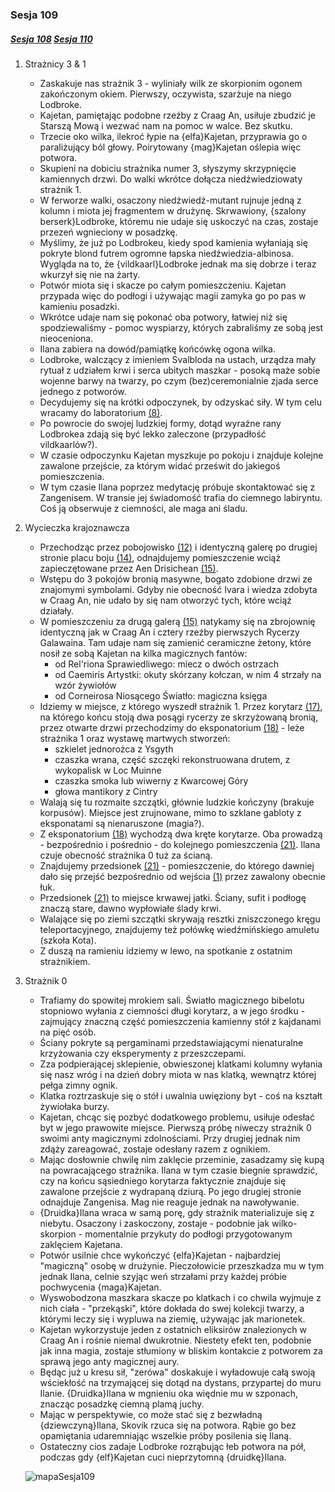 ### Sesja 109
##### [Sesja 108](#sesja-108) [Sesja 110](#sesja-110)
1. Strażnicy 3 & 1
    - Zaskakuje nas strażnik 3 - wyliniały wilk ze skorpionim ogonem zakończonym okiem. Pierwszy, oczywista, szarżuje na niego Lodbroke.
    - Kajetan, pamiętając podobne rzeźby z Craag An, usiłuje zbudzić je Starszą Mową i wezwać nam na pomoc w walce. Bez skutku.
    - Trzecie oko wilka, ilekroć łypie na {elfa}Kajetan, przyprawia go o paraliżujący ból głowy. Poirytowany {mag}Kajetan oślepia więc potwora.
    - Skupieni na dobiciu strażnika numer 3, słyszymy skrzypnięcie kamiennych drzwi. Do walki wkrótce dołącza niedźwiedziowaty strażnik 1.
    - W ferworze walki, osaczony niedźwiedź-mutant rujnuje jedną z kolumn i miota jej fragmentem w drużynę. Skrwawiony, {szalony berserk}Lodbroke, któremu nie udaje się uskoczyć na czas, zostaje przezeń wgnieciony w posadzkę. 
    - Myślimy, że już po Lodbrokeu, kiedy spod kamienia wyłaniają się pokryte blond futrem ogromne łapska niedźwiedzia-albinosa. Wygląda na to, że {vildkaarl}Lodbroke jednak ma się dobrze i teraz wkurzył się nie na żarty.
    - Potwór miota się i skacze po całym pomieszczeniu. Kajetan przypada więc do podłogi i używając magii zamyka go po pas w kamieniu posadzki.
    - Wkrótce udaje nam się pokonać oba potwory, łatwiej niż się spodziewaliśmy - pomoc wyspiarzy, których zabraliśmy ze sobą jest nieoceniona.
    - Ilana zabiera na dowód/pamiątkę końcówkę ogona wilka.
    - Lodbroke, walczący z imieniem Svalbloda na ustach, urządza mały rytuał z udziałem krwi i serca ubitych maszkar - posoką maże sobie wojenne barwy na twarzy, po czym (bez)ceremonialnie zjada serce jednego z potworów.
    - Decydujemy się na krótki odpoczynek, by odzyskać siły. W tym celu wracamy do laboratorium [(8)](#sesja-109#mapa).
    - Po powrocie do swojej ludzkiej formy, dotąd wyraźne rany Lodbrokea zdają się być lekko zaleczone (przypadłość vildkaarlów?).
    - W czasie odpoczynku Kajetan myszkuje po pokoju i znajduje kolejne zawalone przejście, za którym widać prześwit do jakiegoś pomieszczenia.
    - W tym czasie Ilana poprzez medytację próbuje skontaktować się z Zangenisem. W transie jej świadomość trafia do ciemnego labiryntu. Coś ją obserwuje z ciemności, ale maga ani śladu.
2. Wycieczka krajoznawcza
    - Przechodząc przez pobojowisko [(12)](#sesja-109#mapa) i identyczną galerę po drugiej stronie placu boju [(14)](#sesja-109#mapa), odnajdujemy pomieszczenie wciąż zapieczętowane przez Aen Drisichean [(15)](#sesja-109#mapa).
    - Wstępu do 3 pokojów bronią masywne, bogato zdobione drzwi ze znajomymi symbolami. Gdyby nie obecność Ivara i wiedza zdobyta w Craag An, nie udało by się nam otworzyć tych, które wciąż działały.
    - W pomieszczeniu za drugą galerą [(15)](#sesja-109#mapa) natykamy się na zbrojownię identyczną jak w Craag An i cztery rzeźby pierwszych Rycerzy Galawaina. Tam udaje nam się zamienić ceramiczne żetony, które nosił ze sobą Kajetan na kilka magicznych fantów:
        - od Rel'riona Sprawiedliwego: miecz o dwóch ostrzach
        - od Caemiris Artystki: okuty skórzany kołczan, w nim 4 strzały na wzór żywiołów
        - od Corneirosa Niosącego Światło: magiczna księga
    - Idziemy w miejsce, z którego wyszedł strażnik 1. Przez korytarz [(17)](#sesja-109#mapa), na którego końcu stoją dwa posągi rycerzy ze skrzyżowaną bronią, przez otwarte drzwi przechodzimy do eksponatorium [(18)](#sesja-109#mapa) - leże strażnika 1 oraz wystawę martwych stworzeń:
        - szkielet jednorożca z Ysgyth
        - czaszka wrana, część szczęki rekonstruowana drutem, z wykopalisk w Loc Muinne
        - czaszka smoka lub wiwerny z Kwarcowej Góry
        - głowa mantikory z Cintry
    - Walają się tu rozmaite szczątki, głównie ludzkie kończyny (brakuje korpusów). Miejsce jest zrujnowane, mimo to szklane gabloty z eksponatami są nienaruszone (magia?).
    - Z eksponatorium [(18)](#sesja-109#mapa) wychodzą dwa kręte korytarze. Oba prowadzą - bezpośrednio i pośrednio - do kolejnego pomieszczenia [(21)](#sesja-109#mapa). Ilana czuje obecność strażnika 0 tuż za ścianą.
    - Znajdujemy przedsionek [(21)](#sesja-109#mapa) - pomieszczenie, do którego dawniej dało się przejść bezpośrednio od wejścia [(1)](#sesja-109#mapa) przez zawalony obecnie łuk.
    - Przedsionek [(21)](#sesja-109#mapa) to miejsce krwawej jatki. Ściany, sufit i podłogę znaczą stare, dawno wypłowiałe ślady krwi.
    - Walające się po ziemi szczątki skrywają resztki zniszczonego kręgu teleportacyjnego, znajdujemy też połówkę wiedźmińskiego amuletu (szkoła Kota).
    - Z duszą na ramieniu idziemy w lewo, na spotkanie z ostatnim strażnikiem.
3. Strażnik 0
    - Trafiamy do spowitej mrokiem sali. Światło magicznego bibelotu stopniowo wyłania z ciemności długi korytarz, a w jego środku - zajmujący znaczną część pomieszczenia kamienny stół z kajdanami na pięć osób.
    - Ściany pokryte są pergaminami przedstawiającymi nienaturalne krzyżowania czy eksperymenty z przeszczepami.
    - Zza podpierającej sklepienie, obwieszonej klatkami kolumny wyłania się nasz wróg i na dzień dobry miota w nas klatką, wewnątrz której pełga zimny ognik.
    - Klatka roztrzaskuje się o stół i uwalnia uwięziony byt - coś na kształt żywiołaka burzy.
    - Kajetan, chcąc się pozbyć dodatkowego problemu, usiłuje odesłać byt w jego prawowite miejsce. Pierwszą próbę niweczy strażnik 0 swoimi anty magicznymi zdolnościami. Przy drugiej jednak nim zdąży zareagować, zostaje odesłany razem z ognikiem.
    - Mając dosłownie chwilę nim zaklęcie przeminie, zasadzamy się kupą na powracającego strażnika. Ilana w tym czasie biegnie sprawdzić, czy na końcu sąsiedniego korytarza faktycznie znajduje się zawalone przejście z wydrapaną dziurą. Po jego drugiej stronie odnajduje Zangenisa. Mag nie reaguje jednak na nawoływanie.
    - {Druidka}Ilana wraca w samą porę, gdy strażnik materializuje się z niebytu. Osaczony i zaskoczony, zostaje - podobnie jak wilko-skorpion -  momentalnie przykuty do podłogi przygotowanym zaklęciem Kajetana.
    - Potwór usilnie chce wykończyć {elfa}Kajetan - najbardziej "magiczną" osobę w drużynie. Pieczołowicie przeszkadza mu w tym jednak Ilana, celnie szyjąc weń strzałami przy każdej próbie pochwycenia {maga}Kajetan.
    - Wyswobodzona maszkara skacze po klatkach i co chwila wyjmuje z nich ciała - "przekąski", które dokłada do swej kolekcji twarzy, a którymi leczy się i wypluwa na ziemię, używając jak marionetek.
    - Kajetan wykorzystuje jeden z ostatnich eliksirów znalezionych w Craag An i rośnie niemal dwukrotnie. Niestety efekt ten, podobnie jak inna magia, zostaje stłumiony w bliskim kontakcie z potworem za sprawą jego anty magicznej aury.
    - Będąc już u kresu sił, "zerówa" doskakuje i wyładowuje całą swoją wściekłość na trzymającej się dotąd na dystans, przypartej do muru Ilanie. {Druidka}Ilana w mgnieniu oka więdnie mu w szponach, znacząc posadzkę ciemną plamą juchy.
    - Mając w perspektywie, co może stać się z bezwładną {dziewczyną}Ilana, Skovik rzuca się na potwora. Rąbie go bez opamiętania udaremniając wszelkie próby posilenia się Ilaną.
    - Ostateczny cios zadaje Lodbroke rozrąbując łeb potwora na pół, podczas gdy {elf}Kajetan cuci nieprzytomną {druidkę}Ilana.

    ![mapaSesja109](https://github.com/nipsufn/dnd-ki-source/raw/master/img/mapaSesja109.jpg "mapaSesja109")<a id="mapa"></a>